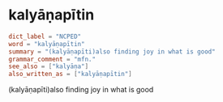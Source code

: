# kalyāṇapītin

``` toml
dict_label = "NCPED"
word = "kalyāṇapītin"
summary = "(kalyāṇapīti)also finding joy in what is good"
grammar_comment = "mfn."
see_also = ["kalyāṇa"]
also_written_as = ["kalyāṇapītin"]
```

(kalyāṇapīti)also finding joy in what is good

